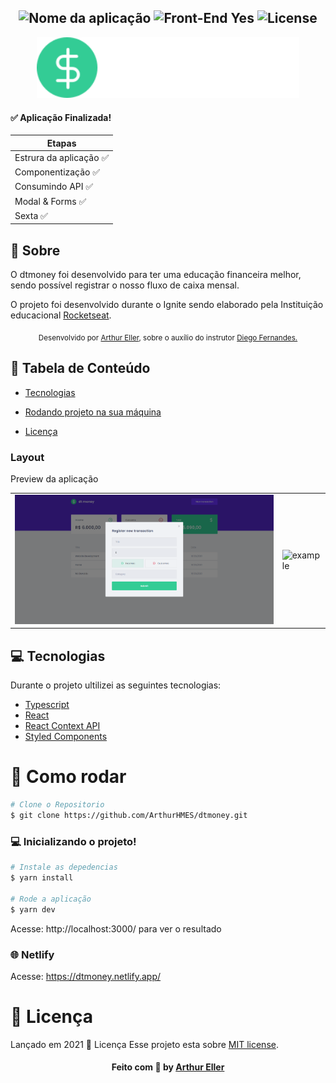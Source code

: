 <h2 align="center">
  <img src="https://img.shields.io/badge/dt.money-blueblack?color=blue&style=for-the-badge" alt="Nome da aplicação" />
  <img src="https://img.shields.io/badge/Front End%3F-yes-blueblack?color=blue&style=for-the-badge" alt="Front-End Yes" />
  <img src="https://img.shields.io/github/license/WorkEasy/WorkEasy?color=black&style=for-the-badge" alt="License" />
</h2>



<p align="center">
   <img src="./src/assets/logo.svg" alt="dt money" width="420"/>
</p>

#### ✅ Aplicação Finalizada!
|        Etapas         |
|-----------------------|
|Estrura da aplicação ✅| 
|Componentização      ✅| 
|Consumindo API       ✅|
|Modal & Forms        ✅|
|Sexta                ✅|

## 📖 Sobre 

O dtmoney foi desenvolvido para ter uma educação financeira melhor, sendo possível registrar o nosso fluxo de caixa mensal. 

O projeto foi desenvolvido durante o Ignite sendo elaborado pela Instituição educacional [Rocketseat](https://github.com/Rocketseat).


<div align="center">
   <sub>Desenvolvido por 
    <a href="https://github.com/ArthurHMES">Arthur Eller</a>, sobre o auxílio do instrutor 
    <a href="https://github.com/diego3g">Diego Fernandes.</a>
  </sub>
</div>

## :pushpin: Tabela de Conteúdo

* [Tecnologias](#computer-tecnologias)
* [Rodando projeto na sua máquina](#construction_worker-como-rodar)

* [Licença](#memo-licença)

### Layout
Preview da aplicação

|  |  |
|----------|----------|
| ![example](./src/assets/pre01.png) |  ![example](./src/assets/Previews/pre02.png) |


## :computer: Tecnologias
Durante o projeto ultilizei as seguintes tecnologias:

* [Typescript](https://www.typescriptlang.org/)
* [React](https://reactjs.org/)
* [React Context API](https://pt-br.reactjs.org/docs/context.html)
* [Styled Components](https://styled-components.com/)


# :construction_worker: Como rodar

```bash
# Clone o Repositorio
$ git clone https://github.com/ArthurHMES/dtmoney.git

```
### 💻 Inicializando o projeto!

```bash
# Instale as depedencias
$ yarn install

# Rode a aplicação
$ yarn dev

```
Acesse: http://localhost:3000/ para ver o resultado

### 🌐 Netlify 
Acesse: https://dtmoney.netlify.app/

# :memo: Licença

Lançado em 2021 :memo: Licença
Esse projeto esta sobre [MIT license](./LICENSE).

<h4 align="center">
    Feito com 💜 by <a href="https://www.linkedin.com/in/arthur-eller/" target="_blank">Arthur Eller </a>
</h4>